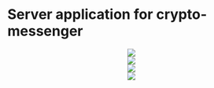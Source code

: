 # Server application for crypto-messenger

<div style="text-align:center" width="100%"><img src="https://user-images.githubusercontent.com/31236737/168764327-b28b4f98-b91b-4ec8-8dcb-e7872e9d961b.png" /></div>
<div style="text-align:center" width="100%"><img src="https://user-images.githubusercontent.com/31236737/168764389-364efd17-9ecf-435a-a7c7-36742201dc7d.png" /></div>
<div style="text-align:center" width="100%"><img src="https://user-images.githubusercontent.com/31236737/168764520-7162c699-ebb8-49d3-9bb2-80bf7b29e971.png" /></div>
<div style="text-align:center" width="100%"><img src="https://user-images.githubusercontent.com/31236737/168764586-1c5e1b14-2ade-4714-9b38-3d47e9f45b11.png" /></div>